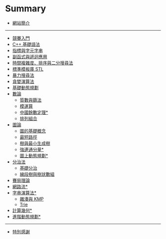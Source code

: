 # Summary

- [網站簡介](readme.md)

---

- [競賽入門](courses/intro/main.md)
- [C++ 基礎語法]()
- [指標與字元字串]()
- [副函式與遞迴應用]()
- [時間複雜度、排序與二分搜尋法]()
- [標準模板庫 STL]()
- [暴力搜尋法]()
- [貪婪演算法]()
- [基礎動態規劃]()
- [數論]()
    - [質數與篩法]()
    - [模運算]()
    - [中國餘數定理*]()
    - [排列組合]()
- [圖論]()
    - [圖的基礎概念]()
    - [最短路徑]()
    - [樹與最小生成樹]()
    - [強連通分量*]()
    - [圖上動態規劃*]()
- [分治法]()
    - [基礎分治]()
    - [線段樹與樹狀數組]()
- [賽局理論]()
- [網路流*]()
- [字串演算法*]()
    - [雜湊與 KMP]()
    - [Trie]()
- [計算幾何*]()
- [進階動態規劃*]()

---

- [特別感謝](thanks.md)
